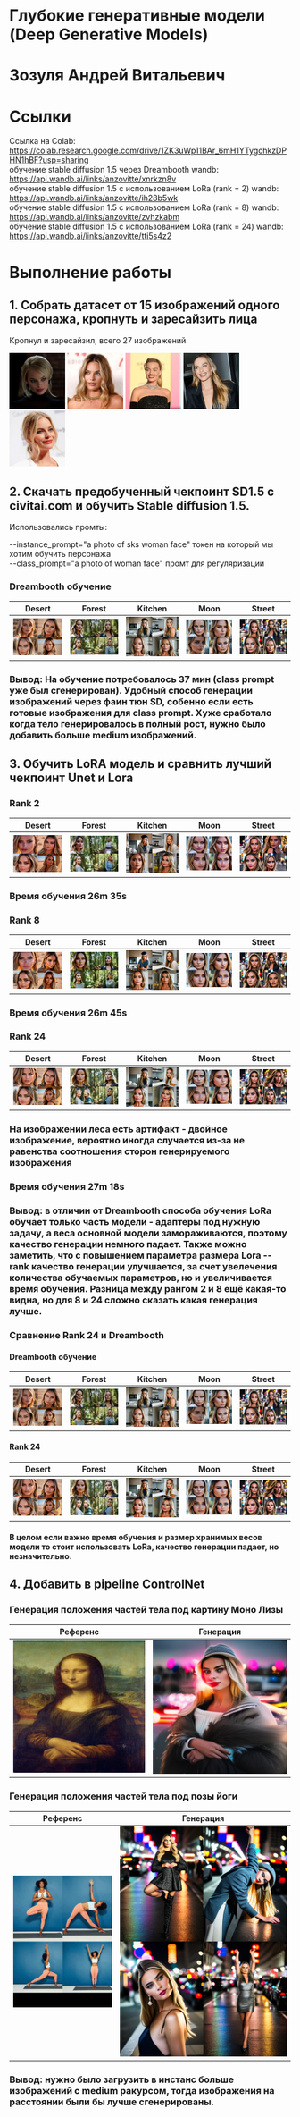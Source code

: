 # Глубокие генеративные модели (Deep Generative Models)  
# Зозуля Андрей Витальевич  

# Ссылки   
Ссылка на Colab: https://colab.research.google.com/drive/1ZK3uWp11BAr_6mH1YTygchkzDPHN1hBF?usp=sharing  
обучение stable diffusion 1.5 через Dreambooth wandb: https://api.wandb.ai/links/anzovitte/xnrkzn8v  
обучение stable diffusion 1.5 с использованием LoRa (rank = 2) wandb: https://api.wandb.ai/links/anzovitte/ih28b5wk  
обучение stable diffusion 1.5 с использованием LoRa (rank = 8) wandb: https://api.wandb.ai/links/anzovitte/zvhzkabm  
обучение stable diffusion 1.5 с использованием LoRa (rank = 24) wandb: https://api.wandb.ai/links/anzovitte/tti5s4z2  
# Выполнение работы
## 1. Собрать датасет от 15 изображений одного персонажа, кропнуть и заресайзить лица  
Кропнул и заресайзил, всего 27 изображений.

<p float="left">  
  <img src="https://github.com/Anzovi/GAN_Course/blob/homework_4/instance%20images/3_c66971e5.jpg" width="100" />
  <img src="https://github.com/Anzovi/GAN_Course/blob/homework_4/instance%20images/GettyImages.jpg" width="100" /> 
  <img src="https://github.com/Anzovi/GAN_Course/blob/homework_4/instance%20images/Margot-Robbi.jpg" width="100" />
  <img src="https://github.com/Anzovi/GAN_Course/blob/homework_4/instance%20images/Margot-Robbie.jpg" width="100" />
  <img src="https://github.com/Anzovi/GAN_Course/blob/homework_4/instance%20images/sd-aspect-1482916032-margotrobbiewhite.jpg" width="100" />
</p>  

## 2. Скачать предобученный чекпоинт SD1.5 с civitai.com и обучить Stable diffusion 1.5.  
Использовались промты:

--instance_prompt="a photo of sks woman face" токен на который мы хотим обучить персонажа  
--class_prompt="a photo of woman face" промт для регуляризации  

### Dreambooth обучение  

Desert   |  Forest  |  Kitchen |  Moon |  Street
:-------------------------:|:-------------------------:|:-------------------------:|:-------------------------:|:-------------------------:
![](https://github.com/Anzovi/GAN_Course/blob/homework_4/Dreambooth%20generated/desert-min.jpg)  |  ![](https://github.com/Anzovi/GAN_Course/blob/homework_4/Dreambooth%20generated/forest-min.jpg)  |  ![](https://github.com/Anzovi/GAN_Course/blob/homework_4/Dreambooth%20generated/kitchen-min.jpg) |  ![](https://github.com/Anzovi/GAN_Course/blob/homework_4/Dreambooth%20generated/moon-min.jpg) |  ![](https://github.com/Anzovi/GAN_Course/blob/homework_4/Dreambooth%20generated/street-min.jpg)

### Вывод: На обучение потребовалось 37 мин (class prompt уже был сгенерирован). Удобный способ генерации изображений через фаин тюн SD, собенно если есть готовые изображения для class prompt. Хуже сработало когда тело генерировалось в полный рост, нужно было добавить больше medium изображений.  

## 3. Обучить LoRA модель и сравнить лучший чекпоинт Unet и Lora  
### Rank 2  

Desert   |  Forest  |  Kitchen |  Moon |  Street
:-------------------------:|:-------------------------:|:-------------------------:|:-------------------------:|:-------------------------:
![](https://github.com/Anzovi/GAN_Course/blob/homework_4/LoRa%20rank%202%20generated/desert-min.jpg)  |  ![](https://github.com/Anzovi/GAN_Course/blob/homework_4/LoRa%20rank%202%20generated/forest-min.jpg)  |  ![](https://github.com/Anzovi/GAN_Course/blob/homework_4/LoRa%20rank%202%20generated/kitchen-min.jpg) |  ![](https://github.com/Anzovi/GAN_Course/blob/homework_4/LoRa%20rank%202%20generated/moon-min.jpg) |  ![](https://github.com/Anzovi/GAN_Course/blob/homework_4/LoRa%20rank%202%20generated/street-min.jpg)
### Время обучения 26m 35s  

### Rank 8  

Desert   |  Forest  |  Kitchen |  Moon |  Street
:-------------------------:|:-------------------------:|:-------------------------:|:-------------------------:|:-------------------------:
![](https://github.com/Anzovi/GAN_Course/blob/homework_4/LoRa%20rank%208%20generated/desert-min.jpg)  |  ![](https://github.com/Anzovi/GAN_Course/blob/homework_4/LoRa%20rank%208%20generated/forest-min.jpg)  |  ![](https://github.com/Anzovi/GAN_Course/blob/homework_4/LoRa%20rank%208%20generated/kitchen-min.jpg) |  ![](https://github.com/Anzovi/GAN_Course/blob/homework_4/LoRa%20rank%208%20generated/moon-min.jpg) |  ![](https://github.com/Anzovi/GAN_Course/blob/homework_4/LoRa%20rank%208%20generated/street-min.jpg)  
### Время обучения 26m 45s

### Rank 24  

Desert   |  Forest  |  Kitchen |  Moon |  Street
:-------------------------:|:-------------------------:|:-------------------------:|:-------------------------:|:-------------------------:
![](https://github.com/Anzovi/GAN_Course/blob/homework_4/LoRa%20rank%2024%20generated/desert-min.jpg)  |  ![](https://github.com/Anzovi/GAN_Course/blob/homework_4/LoRa%20rank%2024%20generated/forest-min.jpg)  |  ![](https://github.com/Anzovi/GAN_Course/blob/homework_4/LoRa%20rank%2024%20generated/kitchen-min.jpg) |  ![](https://github.com/Anzovi/GAN_Course/blob/homework_4/LoRa%20rank%2024%20generated/moon-min.jpg) |  ![](https://github.com/Anzovi/GAN_Course/blob/homework_4/LoRa%20rank%2024%20generated/street-min.jpg)  
  
### На изображении леса есть артифакт - двойное изображение, вероятно иногда случается из-за не равенства соотношения сторон генерируемого изображения  
### Время обучения 27m 18s  
  
### Вывод: в отличии от Dreambooth способа обучения LoRa обучает только часть модели - адаптеры под нужную задачу, а веса основной модели замораживаются, поэтому качество генерации немного падает. Также можно заметить, что с повышением параметра размера Lora --rank качество генерации улучшается, за счет увелечения количества обучаемых параметров, но и увеличивается время обучения. Разница между рангом 2 и 8 ещё какая-то видна, но для 8 и 24 сложно сказать какая генерация лучше. 

### Сравнение Rank 24 и Dreambooth  

#### Dreambooth обучение  

Desert   |  Forest  |  Kitchen |  Moon |  Street
:-------------------------:|:-------------------------:|:-------------------------:|:-------------------------:|:-------------------------:
![](https://github.com/Anzovi/GAN_Course/blob/homework_4/Dreambooth%20generated/desert-min.jpg)  |  ![](https://github.com/Anzovi/GAN_Course/blob/homework_4/Dreambooth%20generated/forest-min.jpg)  |  ![](https://github.com/Anzovi/GAN_Course/blob/homework_4/Dreambooth%20generated/kitchen-min.jpg) |  ![](https://github.com/Anzovi/GAN_Course/blob/homework_4/Dreambooth%20generated/moon-min.jpg) |  ![](https://github.com/Anzovi/GAN_Course/blob/homework_4/Dreambooth%20generated/street-min.jpg)

#### Rank 24  

Desert   |  Forest  |  Kitchen |  Moon |  Street
:-------------------------:|:-------------------------:|:-------------------------:|:-------------------------:|:-------------------------:
![](https://github.com/Anzovi/GAN_Course/blob/homework_4/LoRa%20rank%2024%20generated/desert-min.jpg)  |  ![](https://github.com/Anzovi/GAN_Course/blob/homework_4/LoRa%20rank%2024%20generated/forest-min.jpg)  |  ![](https://github.com/Anzovi/GAN_Course/blob/homework_4/LoRa%20rank%2024%20generated/kitchen-min.jpg) |  ![](https://github.com/Anzovi/GAN_Course/blob/homework_4/LoRa%20rank%2024%20generated/moon-min.jpg) |  ![](https://github.com/Anzovi/GAN_Course/blob/homework_4/LoRa%20rank%2024%20generated/street-min.jpg) 

#### В целом если важно время обучения и размер хранимых весов модели то стоит использовать LoRa, качество генерации падает, но незначительно.

## 4. Добавить в pipeline ControlNet  

### Генерация положения частей тела под картину Моно Лизы  

Референс   |  Генерация  |
:-------------------------:|:-------------------------:
![](https://github.com/Anzovi/GAN_Course/blob/homework_4/ControlNet/Mona_ref.png)  |  ![](https://github.com/Anzovi/GAN_Course/blob/homework_4/ControlNet/Mona.png) 

### Генерация положения частей тела под позы йоги  

Референс   |  Генерация  |
:-------------------------:|:-------------------------:
![](https://github.com/Anzovi/GAN_Course/blob/homework_4/ControlNet/Yoga_ref.png)  |  ![](https://github.com/Anzovi/GAN_Course/blob/homework_4/ControlNet/Yoga.png) 

### Вывод: нужно было загрузить в инстанс больше изображений с medium ракурсом, тогда изображения на расстоянии были бы лучше сгенерированы.
